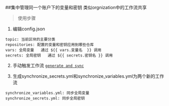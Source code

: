 ##集中管理同一个账户下的变量和密钥 类似orgnization中的工作流共享

>使用步骤

1.  编辑config.json 
```
topic: 当前区块的主要分类
repositories: 配置的变量和密钥应用到哪些仓库
vars: 全局变量   通过 ${{ vars.变量名  }} 调用
secrets: 全局密钥   通过 ${{ secrets.密钥名 }} 调用
```

2. 手动触发工作流 [`generate and sync`](https://github.com/nichuanfang/.github/actions/workflows/main.yml)

3. 生成synchronize_secrets.yml和synchronize_variables.yml为两个新的工作流
```
synchronize_variables.yml: 同步全局变量
synchronize_secrets.yml: 同步全局密钥
```
